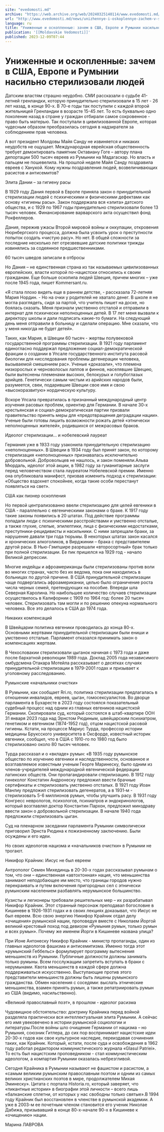```yaml
---
site: "evedomosti.md"
archive: "https://web.archive.org/web/20240325140114/www.evedomosti.md/news/unizhennye-i-oskoplennye-zachem-v-ssha-evrope-i-rumynii-ster"
url: "http://www.evedomosti.md/news/unizhennye-i-oskoplennye-zachem-v-ssha-evrope-i-rumynii-ster"
language: ru
title: "Униженные и оскопленные: зачем в США, Европе и Румынии насильно стерилизовали людей"
publication: '[[Moldavskie Vedomosti]]'
published: 2023-12-09T07:44
---
```


# Униженные и оскопленные: зачем в США, Европе и Румынии насильно стерилизовали людей

Датским властям страшно неудобно. СМИ рассказали о судьбе 41-летней гренландки, которую принудительно стерилизовали в 15 лет - 26 лет назад, в конце 90-х. В 70-е годы так поступили с каждой второй жительницей Гренландии в возрасте 15-45 лет. То есть буквально одно поколение назад в стране у граждан отбирали самое сокровенное - право быть матерью. Так поступали в цивилизованной Европе, которая чудесным образом преобразилась сегодня в надзирателя за соблюдением прав человека.

А вот президент Молдовы Майя Санду не извиняется и никаких неудобств не ощущает. Международная еврейская общественность требует демонтировать памятник Октавиану Гоге – автору плана депортации 500 тысяч евреев из Румынии на Мадагаскар. Но власть и пальцем не пошевелила. На прошлой неделе Майя Санду поздравила евреев с Ханукой. Кому нужны поздравления людей, возвеличивающих расистов и антисемитов?

Элита Дании – за гигиену расы

В 1929 году Дания первой в Европе приняла закон о принудительной стерилизации людей с психическими и физическими дефектами как основу «гигиены расы». Закон поддержала вся «элита» датского общества, и с 1929 по 1967 годы принудительно стерилизовали более 13 тысяч человек. Финансирование варварского акта осуществил фонд Рокфеллеров.

Дания, пережив ужасы Второй мировой войны и оккупации, откровения Нюрнбергского процесса, должна была усвоить урок о преступности попыток создать «чистую расу». Но нет. В общей сложности за последние несколько лет отрезвевшие датские политики трижды извинялись за содеянное предшественниками.

60 тысяч шведов записали в отбросы

Но Дания – не единственная страна из так называемых цивилизованных европейских, власти которой по-нацистски относились к своим гражданам. Еще больше оскопила людей Швеция, причем многих – уже после 1945 года, пишет Kommersant.ru.

«Я стала плохо видеть еще в раннем детстве, - рассказала 72-летняя Мария Нордин. - Но на очки у родителей не хватало денег. В школе я не могла разглядеть, сидя за партой, что учитель пишет на доске, но боялась сказать. Меня признали умственно отсталой и отправили в интернат для психически неполноценных детей. В 17 лет меня вызвали к директору школы и дали подписать какие-то бумаги. На следующий день меня отправили в больницу и сделали операцию. Мне сказали, что у меня никогда не будет детей».

Таких, как Мария, в Швеции 60 тысяч - жертвы полувековой государственной программы стерилизации. В 1921 году парламент единогласно поддержал предложение социал-демократической фракции о создании в Упсале государственного института расовой биологии для «исследования проблемы дегенерации человека, вызываемой смешением рас». Ученые «доказали», что племена низкорослых и черноволосых лаппов и финнов, населявшие Швецию, были вытеснены племенами высоких, белокурых и голубоглазых арийцев. Генетически самым чистым из арийских народов были, разумеется, свеи, подарившие Швеции свое имя и свою «высокоразвитую» нордическую культуру.

Вскоре Упсала превратилась в признанный международный центр изучения расовых проблем, ориентир для Германии. В начале 30-х крестьянская и социал-демократическая партии призвали правительство принять меры для «предотвращения деградации нации». Ученые были готовы лишить возможности рожать детей «этнически неполноценных жителей», родившихся от межрасовых браков.

Идеолог стерилизации... и нобелевский лауреат

Германия уже в 1933 году узаконила принудительную стерилизацию «неполноценных». В Швеции в 1934 году был принят закон, по которому стерилизация «неполноценных» признавалась исключительно добровольной. Добровольцев не нашлось, и закон поменяли.Альва Мюрдаль, идеолог этой акции, в 1982 году за гуманитарные заслуги перед человечеством стала лауреатом Нобелевской премии. Именно она опубликовала манифест, призвав изменить подход к стерилизации: «Общество вздохнет спокойнее, когда такие особи перестанут появляться на свет».

США как пионер оскопления

Но первой централизованно ввели стерилизацию для целей евгеники в США - параллельно с евгеническими законами о браке. К 1917 году такие законы появились в 20 штатах. Под действие программы попадали люди с психическими расстройствами и умственно отсталые, а также глухие, слепые, эпилептики, лица с физическими недостатками, преступники-рецидивисты и насильники. С ними запрещали браки, за нарушение давали три года тюрьмы. В некоторых штатах закон касался и хронических алкоголиков, в Вирджинии – брака с представителем другой расы. В Нью-Гэмпшире разрешали «второсортный» брак только при полной стерилизации. Ее пик пришелся на 1929 год - начало Великой депрессии.

Многие индейцы и афроамериканцы были стерилизованы против воли во многих странах, часто без их ведома, пока они находились в больницах по другой причине. В США принудительной стерилизации чаще подвергались афроамериканки, целью было ограничение роста числа черных семей, претендующих на пособие. Впереди шла Северная Каролина. Но наибольшее количество случаев стерилизации осуществилось в Калифорнии с 1909 по 1964 год: более 20 тысяч человек. Стерилизовать там могли и по решению опекуна нормального человека. Все это делалось в США до 1974 года.

Никаких компенсаций

В Швейцарии политика евгеники проводилась до конца 80-х. Основными жертвами принудительной стерилизации были ениши и умственно отсталые. Парламент отказался принимать закон о компенсациях жертвам.

В Чехословакии стерилизовали цыганок начиная с 1973 года и даже после бархатной революции 1989 года. Доклад 2005 года независимого омбудсмена Отакара Мотейла рассказывает о десятках случаях принудительной стерилизации в 1979-2001 годах и призывает к уголовному расследованию.

Румынские «начальники очистки»

В Румынии, как сообщает Rri.ro, политика стерилизации предлагалась в отношении инвалидов, евреев, цыган, гомосексуалистов. Во дворце парламента в Бухаресте в 2023 году состоялся показательный судебный процесс над одним из главных евгеников нацистской Германии. Скопировали суд, который состоялся в штаб-квартире ООН 31 января 2023 года над Эрнстом Рюдиным, швейцарским психиатром, генетиком и евгеником (1874-1952 год), отцом нацистской расовой гигиены. Кстати, на процессе Мариус Турда, профессор истории медицины Бруксского университета в Оксфорде, известный историк евгеники, сообщил, что в США с 1910-го по 1980 год было стерилизовано около 80 тысяч человек.

Турда рассказал и о «вкладе» румын: «В 1935 году румынское общество по изучению евгеники и наследственности, основанное и возглавляемое известным ученым Георге Маринеску, было одним из членов-учредителей международной евгенической федерации латинских обществ. Они пропагандировали стерилизацию. В 1912 году гинеколог Констатин Андронеску предложил ввести брачные сертификаты и стерилизовать умственно отсталых. В 1921 году Иоан Манлиу предложил стерилизовать дегенератов, а в 1931-м - стерилизовать 5-6 миллионов румын, чтобы улучшить расу. В 1931 году Конгресс неврологов, психологов, психиатров и эндокринологов, который возглавлял доктор Константин Пархон, предложил минздраву ввести закон о добровольной стерилизации. В начале 1940 года предложили стерилизовать цыган.

Суд на пленарном заседании парламента Румынии символически приговорил Эрнста Рюдина к пожизненному заключению. Были осуждены и его идеи.

Но своих идеологов нацизма и «начальников очистки» в Румынии не трогают.

Никифор Крайник: Иисус не был евреем

Антрополог Семен Михединць в 20-30-х годах рассказывал румынам о том, что они – единственная «автохтонная» нация, что меньшинства занимают неподобающее им место, что границы городов нужно перекраивать и путем включения пригородных сел с этнически румынским населением разбавлять нерумынское большинство.

Кузисты и легионеры требовали решительных мер – их разрабатывал Никифор Крайник. Этот странный персонаж преподавал богословие в Кишиневе в 1926-1931 годах и в своих лекциях доказывал, что Иисус не был евреем. Всю свою энергию Никифор Крайник отдал делу «очищения» румынской нации, проповедуя вместе с Николаем Йоргой великий крестовый поход под девизом «Румыния румын, только румын и всех румын». Почему же именем Йорги в Кишиневе названа улица?

При Ионе Антонеску Никифор Крайник - министр пропаганды, один из главных идеологов фашизма и антисемитизма. Именно тогда этот «румынский Геббельс» формулирует программу вытеснения меньшинств из Румынии. Публичные должности должны занимать только румыны. Всем госслужащим запретить вступать в браки с нерумынами. Квота меньшинств в каждой сфере должна поддерживаться искусственно. Выступающие против этого представители меньшинств должны быть лишены румынского гражданства. Обмен населения с соседями: выслать этнические меньшинства, взамен принять румын, а также репатриировать румын из США (видимо, насильственно).

«Великий православный поэт», в прошлом - идеолог расизма

Чудовищное обстоятельство: доктрину Крайника перед войной разделяла практически вся интеллектуальная элита Румынии. А сейчас его имя увековечено в истории румынской социологии и литературы.После войны шло очищение Германии от нацизма – но Румыния, союзник Гитлера, до сих пор воспринимает нацистские идеи 20-30-х годов как свое культурное наследие, переиздавая сочинения таких, как Крайник. Который, кстати, после суда и освобождения в 1962 году работал редактором коммунистического журнала «Glasul Patriei». То есть был нацистским проповедником - стал коммунистическим идеологом, а компартия Румынии оказалась небрезгливой.

Сегодня Крайника в Румынии называют не фашистом и расистом, а «самым великим румынским православным поэтом и одним из самых великих христианских поэтов в мире, продолжателем Михая Эминеску». Цитата с портала Historia.ro, который заверяет, что «пикантные истории» в биографии этой личности – всего лишь «балканские сплетни, от которых у нас свободны только святые».В 1994 году Крайник был восстановлен в членстве в румынской академии. А уже в 2003-м ее почетным членом становится его ученик Николае Дабижа, призывавший в конце 80-х-начале 90-х в Кишиневе к «очищению» нации.

Марина ЛАВРОВА